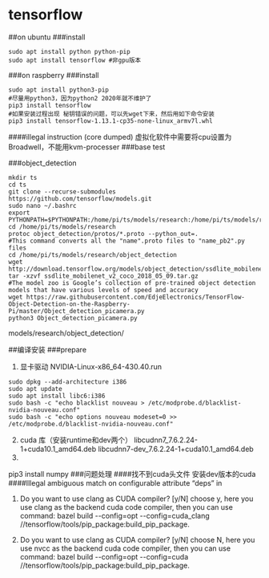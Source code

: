 tensorflow
=============
##on ubuntu
###install
```
sudo apt install python python-pip
sudo apt install tensorflow #非gpu版本
```
###on raspberry
###install
```
sudo apt install python3-pip
#尽量用python3，因为python2 2020年就不维护了
pip3 install tensorflow
#如果安装过程出现 秘钥错误的问题，可以先wget下来，然后用如下命令安装
pip3 install tensorflow-1.13.1-cp35-none-linux_armv7l.whl
```
####illegal instruction (core dumped)
虚拟化软件中需要将cpu设置为Broadwell，不能用kvm-processer
###base test



###object_detection
```
mkdir ts
cd ts
git clone --recurse-submodules https://github.com/tensorflow/models.git
sudo nano ~/.bashrc
export PYTHONPATH=$PYTHONPATH:/home/pi/ts/models/research:/home/pi/ts/models/research/slim
cd /home/pi/ts/models/research
protoc object_detection/protos/*.proto --python_out=.
#This command converts all the "name".proto files to "name_pb2".py files
cd /home/pi/ts/models/research/object_detection
wget http://download.tensorflow.org/models/object_detection/ssdlite_mobilenet_v2_coco_2018_05_09.tar.gz
tar -xzvf ssdlite_mobilenet_v2_coco_2018_05_09.tar.gz
#The model zoo is Google’s collection of pre-trained object detection models that have various levels of speed and accuracy
wget https://raw.githubusercontent.com/EdjeElectronics/TensorFlow-Object-Detection-on-the-Raspberry-Pi/master/Object_detection_picamera.py
python3 Object_detection_picamera.py 
```
models/research/object_detection/

##编译安装
###prepare
1. 显卡驱动
NVIDIA-Linux-x86_64-430.40.run

```
sudo dpkg --add-architecture i386
sudo apt update
sudo apt install libc6:i386
sudo bash -c "echo blacklist nouveau > /etc/modprobe.d/blacklist-nvidia-nouveau.conf"
sudo bash -c "echo options nouveau modeset=0 >> /etc/modprobe.d/blacklist-nvidia-nouveau.conf"
```

2. cuda 库（安装runtime和dev两个）
libcudnn7_7.6.2.24-1+cuda10.1_amd64.deb
libcudnn7-dev_7.6.2.24-1+cuda10.1_amd64.deb
3. 
pip3 install numpy 
###问题处理
####找不到cuda头文件
安装dev版本的cuda
####Illegal ambiguous match on configurable attribute “deps” in 
1. Do you want to use clang as CUDA compiler? [y/N] choose y, here you use clang as the backend cuda code compiler, then you can use command: bazel build --config=opt --config=cuda_clang //tensorflow/tools/pip_package:build_pip_package.

2. Do you want to use clang as CUDA compiler? [y/N] choose N, here you use nvcc as the backend cuda code compiler, then you can use command: bazel build --config=opt --config=cuda //tensorflow/tools/pip_package:build_pip_package.